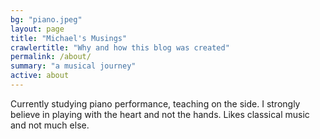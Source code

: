 ```yaml
---
bg: "piano.jpeg"
layout: page
title: "Michael's Musings"
crawlertitle: "Why and how this blog was created"
permalink: /about/
summary: "a musical journey"
active: about
---
```

Currently studying piano performance, teaching on the side. I strongly believe in playing with the heart and not the hands. Likes classical music and not much else. 
<img src="https://moke8198.github.io/assets/images/mood03.jpg" alt="">
